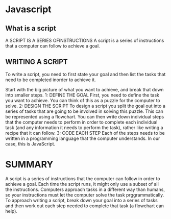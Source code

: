 # Javascript

## What is a script
A SCRIPT IS A SERIES OFINSTRUCTIONS
A script is a series of instructions that a computer can follow to achieve a goal.

## WRITING A SCRIPT
To write a script, you need to first state your goal and then list the tasks that need to be completed inorder to achieve it.

Start with the big picture of what you want to achieve, and break that down into smaller steps.
1: DEFINE THE GOAL
First, you need to define the task you want to achieve. You can think of this as a puzzle for the computer to solve.
2: DESIGN THE SCRIPT
To design a script you split the goal out into a series of tasks that are going to be involved in solving this
puzzle. This can be represented using a flowchart.
You can then write down individual steps that the computer needs to perform in order to complete each individual task (and any information it needs to perform the task), rather like writing a recipe that it can follow.
3: CODE EACH STEP
Each of the steps needs to be written in a programming language that the computer understands. In our case, this is JavaScript.

# SUMMARY
A script is a series of instructions that the computer can follow in order to achieve a goal.
Each time the script runs, it might only use a subset of all the instructions.
Computers approach tasks in a different way than humans, so your instructions must let the computer solve the task prggrammatically.
To approach writing a script, break down your goal into a series of tasks and then work out each step needed to complete that task (a flowchart can help).
